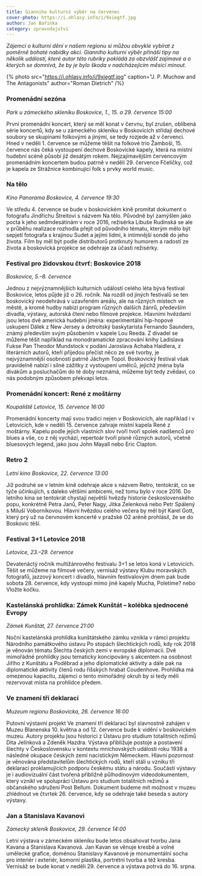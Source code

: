 ```yaml
---
title: Gianniho kulturní výběr na červenec
cover-photo: https://i.ohlasy.info/i/9xiegtf.jpg
author: Jan Bařinka
category: zpravodajství
---
```


*Zájemci o kulturní dění v našem regionu si můžou obvykle vybírat z poměrně bohaté nabídky akcí. Gianniho kulturní výběr přináší tipy na několik událostí, které autor této rubriky pokládá za obzvlášť zajímavé a o kterých se domnívá, že by je bylo škoda v nadcházejícím měsíci minout.*

{% photo src="https://i.ohlasy.info/i/9xiegtf.jpg" caption="J. P. Muchow and The Antagonists" author="Roman Dietrich" /%}

### Promenádní sezóna

*Park u zámeckého skleníku Boskovice, 1., 15. a 29. července 15:00*

První promenádní koncert, který se měl konat v červnu, byl zrušen, oblíbená série koncertů, kdy se u zámeckého skleníku v Boskovicích střídají dechové soubory se skupinami folkovými a jinými, se tedy rozjede až v červenci. Hned v neděli 1. července se můžeme těšit na folkové trio Žamboši, 15. července nás čeká vystoupení dechové Boskovické kapely, která na místní hudební scéně působí již desátým rokem. Nejzajímavějším červencovým promenádním koncertem budou patrně v neděli 29. července Fčeličky, což je kapela ze Strážnice kombinující folk s prvky world music.

### Na tělo

*Kino Panorama Boskovice, 4. července 19:30*

Ve středu 4. července se bude v boskovickém kině promítat dokument o fotografu Jindřichu Štreitovi s názvem Na tělo. Původně byl zamýšlen jako pocta k jeho sedmdesátinám v roce 2016, režisérka Libuše Rudinská se ale v průběhu realizace rozhodla přejít od původního tématu, kterým mělo být sepjetí fotografa s krajinou Sudet a jejími lidmi, k intimnější sondě do jeho života. Film by měl být podle distributorů protknutý humorem a radostí ze života a boskovická projekce se odehraje za účasti režisérky.

### Festival pro židovskou čtvrť: Boskovice 2018

*Boskovice, 5.–8. července*

Jednou z nejvýznamnějších kulturních událostí celého léta bývá festival Boskovice, letos půjde již o 26. ročník. Na rozdíl od jiných festivalů se ten boskovický neodehrává v uzavřeném areálu, ale na různých místech ve městě, a kromě hudby nabízí program různých dalších žánrů, především divadla, výstavy, autorská čtení nebo filmové projekce. Hlavními hvězdami jsou letos dvě americká hudební jména: experimentální hip-hopové uskupení Dälek z New Jersey a detroitský baskytarista Fernando Saunders, známý především svým působením v kapele Lou Reeda. Z divadel se můžeme těšit například na monodramatické zpracování knihy Ladislava Fukse Pan Theodor Mundstock v podání Jaroslava Achaba Haidlera, z literárních autorů, kteří přijedou přečíst něco ze své tvorby, je nejvýznamnější osobností patrně Jáchym Topol. Boskovický festival však pravidelně nabízí i silné zážitky z vystoupení umělců, jejichž jména byla divákům a posluchačům do té doby neznámá, můžeme být tedy zvědaví, co nás podobným způsobem překvapí letos.

### Promenádní koncert: René z moštárny

*Koupaliště Letovice, 15. července 16:00*

Promenádní koncerty mají svou tradici nejen v Boskovicích, ale například i v Letovicích, kde v neděli 15. července zahraje místní kapela René z moštárny. Kapelu podle jejich vlastních slov tvoří tvoří spolek nadšenců pro blues a vše, co z něj vychází, repertoár tvoří písně různých autorů, včetně bluesových legend, jako jsou John Mayall nebo Eric Clapton.

### Retro 2

*Letní kino Boskovice, 22. července 13:00*

Již podruhé se v letním kině odehraje akce s názvem Retro, tentokrát, co se týče účinkujích, s daleko většími ambicemi, než tomu bylo v roce 2016. Do letního kina se tentokrát chystají největší hvězdy historie československého popu, konkrétně Petra Janů, Peter Nagy, Jitka Zelenková nebo Petr Spálený s Miluší Voborníkovou. Hlavní hvězdou celého večera by měl být Karel Gott, který prý už na červnovém koncertě v pražské O2 aréně prohlásil, že se do Boskovic těší.

### Festival 3+1 Letovice 2018

*Letovice, 23.–29. července*

Devatenáctý ročník multižánrového festivalu 3+1 se letos koná v Letovicích. Těšit se můžeme na filmové večery, vernisáž výstavy Klubu moravských fotografů, jazzový koncert i divadlo, hlavním festivalovým dnem pak bude sobota 28. července, kdy vystoupí mimo jiné kapely Mucha, Poletíme? nebo Vložte kočku.

### Kastelánská prohlídka: Zámek Kunštát – kolébka sjednocené Evropy

*Zámek Kunštát, 27. července 21:00*

Noční kastelánská prohlídka kunštátského zámku vznikla v rámci projektu Národního památkového ústavu Po stopách šlechtických rodů, kdy rok 2018 je věnován tématu Šlechta českých zemí v evropské diplomacii. Dvě mimořádné prohlídky jsou tematicky koncipovány s akcentem na osobnost Jiřího z Kunštátu a Poděbrad a jeho diplomatické aktivity a dále pak na diplomatické aktivity členů rodu říšských hrabat  Coudenhove. Prohlídka má omezenou kapacitu, zájemci o tento mimořádný okruh by si tedy měli rezervovat místa na prohlídce předem.

### Ve znamení tří deklarací

*Muzeum regionu Boskovicka, 26. července 16:00*

Putovní výstavní projekt Ve znamení tří deklarací byl slavnostně zahájen v Muzeu Blanenska 10. května a od 12. července bude k vidění v boskovickém muzeu. Autory projektu jsou historici z Ústavu pro studium totalitních režimů Dita Jelínková a Zdeněk Hazdra. Výstava přibližuje postoje a postavení šlechty v Československu v kontextu mnichovských událostí roku 1938 a následné okupace českých zemí nacistickým Německem. Hlavní pozornost je věnována představitelům šlechtických rodů, kteří stáli u vzniku tří deklarací proklamujících podporu českému státu a národu. Součástí výstavy je i audiovizuální část tvořená přibližně půlhodinovým videodokumentem, který vznikl ve spolupráci Ústavu pro studium totalitních režimů a občanského sdružení Post Bellum. Dokument budeme mít možnost v muzeu zhlédnout ve čtvrtek 26. července, kdy se odehraje také beseda s autory výstavy.

### Jan a Stanislava Kavanovi

*Zámecký skleník Boskovice, 29. července 14:00*

Letní výstava v zámeckém skleníku bude letos obsahovat tvorbu Jana Kavana a Stanislava Kavanová. Jan Kavan se věnuje kresbě a volné umělecké grafice, doménou Stanislavy Kavanové je monumentální socha pro interiér i exteriér, komorní plastika, portrétní tvorba a též kresba. Vernisáž se bude konat v neděli 29. července a výstava potrvá do 16. srpna.

